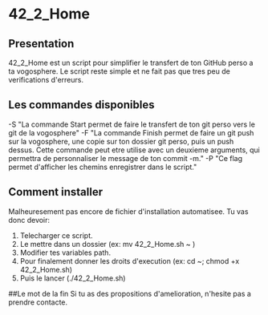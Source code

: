 # 42_2_Home


## Presentation
42_2_Home est un script pour simplifier le transfert de ton GitHub perso a ta vogosphere.
Le script reste simple et ne fait pas que tres peu de verifications d'erreurs.

## Les commandes disponibles
-S "La commande Start permet de faire le transfert de ton git perso vers le git de la vogosphere"
-F "La commande Finish permet de faire un git push sur la vogosphere, une copie sur ton dossier git perso, puis un push dessus.
Cette commande peut etre utilise avec un deuxieme arguments, qui permettra de personnaliser le message de ton commit -m."
-P "Ce flag permet d'afficher les chemins enregistrer dans le script."

## Comment installer
Malheuresement pas encore de fichier d'installation automatisee. 
Tu vas donc devoir:
1) Telecharger ce script.
2) Le mettre dans un dossier (ex: mv 42_2_Home.sh ~ )
3) Modifier tes variables path. 
4) Pour finalement donner les droits d'execution (ex: cd ~; chmod +x 42_2_Home.sh)
5) Puis le lancer (./42_2_Home.sh)

##Le mot de la fin
Si tu as des propositions d'amelioration, n'hesite pas a prendre contacte.
